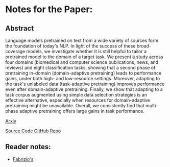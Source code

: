 # Notes for the Paper: 

## Abstract

Language models pretrained on text from a wide variety of sources form the foundation of today's NLP. In light of the success of these broad-coverage models, we investigate whether it is still helpful to tailor a pretrained model to the domain of a target task. We present a study across four domains (biomedical and computer science publications, news, and reviews) and eight classification tasks, showing that a second phase of pretraining in-domain (domain-adaptive pretraining) leads to performance gains, under both high- and low-resource settings. Moreover, adapting to the task's unlabeled data (task-adaptive pretraining) improves performance even after domain-adaptive pretraining. Finally, we show that adapting to a task corpus augmented using simple data selection strategies is an effective alternative, especially when resources for domain-adaptive pretraining might be unavailable. Overall, we consistently find that multi-phase adaptive pretraining offers large gains in task performance.

[Arxiv](http://arxiv.org/abs/2004.10964)

[Source Code GitHub Repo](https://github.com/allenai)

## Reader notes:
- [Fabrizio's](/notes/dont_stop_pretrain/fabrizio.md)

